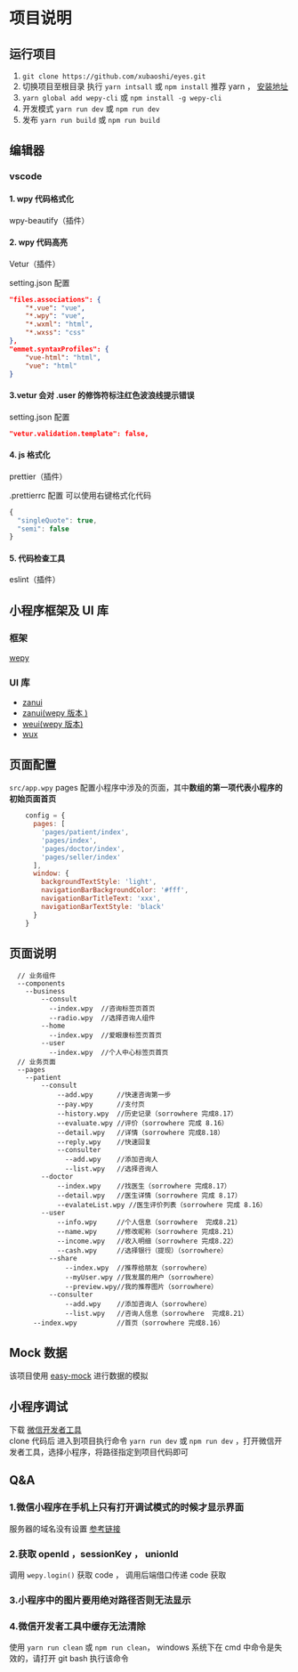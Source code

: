 # 项目说明

## 运行项目

1. `git clone https://github.com/xubaoshi/eyes.git`  
2. 切换项目至根目录 执行 `yarn intsall` 或 `npm install` 推荐 yarn ， [安装地址](https://yarnpkg.com/zh-Hans/)  
3. `yarn global add wepy-cli` 或 `npm install -g wepy-cli`  
4. 开发模式 `yarn run dev` 或 `npm run dev`  
5. 发布 `yarn run build` 或 `npm run build`  

## 编辑器

### vscode

#### 1. wpy 代码格式化

wpy-beautify（插件）

#### 2. wpy 代码高亮

Vetur（插件）

setting.json 配置

``` json
"files.associations": {
    "*.vue": "vue",
    "*.wpy": "vue",
    "*.wxml": "html",
    "*.wxss": "css"
},
"emmet.syntaxProfiles": {
    "vue-html": "html",
    "vue": "html"
}
```

#### 3.vetur 会对 .user 的修饰符标注红色波浪线提示错误

setting.json 配置

``` json
"vetur.validation.template": false,
```

#### 4. js 格式化

prettier（插件）  

.prettierrc 配置 可以使用右键格式化代码

``` javascript
{
  "singleQuote": true,
  "semi": false
}
```

#### 5. 代码检查工具

eslint（插件）  

## 小程序框架及 UI 库

### 框架

[wepy](https://tencent.github.io/wepy/document.html#/?id=%E5%BF%AB%E9%80%9F%E5%85%A5%E9%97%A8%E6%8C%87%E5%8D%97)

### UI 库

- [zanui](https://youzan.github.io/vant-weapp)
- [zanui(wepy 版本 )](https://github.com/brucx/wepy-zanui-demo)
- [weui(wepy 版本)](https://github.com/wepyjs/wepy-weui-demo)
- [wux](https://github.com/wux-weapp/wux-weapp)

## 页面配置

`src/app.wpy` pages 配置小程序中涉及的页面，其中**数组的第一项代表小程序的初始页面首页**

``` javascript
    config = {
      pages: [
        'pages/patient/index',
        'pages/index',
        'pages/doctor/index',
        'pages/seller/index'
      ],
      window: {
        backgroundTextStyle: 'light',
        navigationBarBackgroundColor: '#fff',
        navigationBarTitleText: 'xxx',
        navigationBarTextStyle: 'black'
      }
    }
```

## 页面说明

```
  // 业务组件
  --components
    --business
        --consult
          --index.wpy  //咨询标签页首页
          --radio.wpy  //选择咨询人组件
        --home
          --index.wpy  //爱眼康标签页首页
        --user
          --index.wpy  //个人中心标签页首页
  // 业务页面
  --pages
    --patient
        --consult
            --add.wpy      //快速咨询第一步
            --pay.wpy      //支付页
            --history.wpy  //历史记录（sorrowhere 完成8.17）
            --evaluate.wpy //评价（sorrowhere 完成 8.16）
            --detail.wpy   //详情（sorrowhere 完成8.18）
            --reply.wpy    //快速回复
            --consulter
              --add.wpy    //添加咨询人
              --list.wpy   //选择咨询人
        --doctor
            --index.wpy    //找医生（sorrowhere 完成8.17）
            --detail.wpy   //医生详情（sorrowhere 完成 8.17）
            --evalateList.wpy //医生评价列表（sorrowhere 完成 8.16）
        --user
            --info.wpy     //个人信息（sorrowhere  完成8.21）
            --name.wpy     //修改昵称（sorrowhere 完成8.21）
            --income.wpy   //收入明细（sorrowhere 完成8.22）
            --cash.wpy     //选择银行（提现）（sorrowhere）
          --share
              --index.wpy  //推荐给朋友（sorrowhere）
              --myUser.wpy //我发展的用户（sorrowhere）
              --preview.wpy//我的推荐图片（sorrowhere）
          --consulter
              --add.wpy    //添加咨询人（sorrowhere）
              --list.wpy   //咨询人信息（sorrowhere  完成8.21）
      --index.wpy          //首页（sorrowhere 完成8.16）
```

## Mock 数据

该项目使用 [easy-mock](https://www.easy-mock.com/project/5b719f05ebd4a208cce29bb8) 进行数据的模拟

## 小程序调试

下载 [微信开发者工具](https://developers.weixin.qq.com/miniprogram/dev/devtools/download.html)  
clone 代码后 进入到项目执行命令 `yarn run dev` 或 `npm run dev` ，打开微信开发者工具，选择小程序，将路径指定到项目代码即可

## Q&A

### 1.微信小程序在手机上只有打开调试模式的时候才显示界面

服务器的域名没有设置   [参考链接](https://blog.csdn.net/wzlhlhhh/article/details/80512100)

### 2.获取 openId ，sessionKey ， unionId

调用 `wepy.login()` 获取 code ， 调用后端借口传递 code 获取

### 3.小程序中的图片要用绝对路径否则无法显示

### 4.微信开发者工具中缓存无法清除

使用 `yarn run clean` 或 `npm run clean`， windows 系统下在 cmd 中命令是失效的，请打开 git bash 执行该命令
